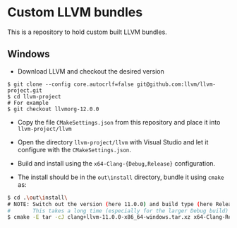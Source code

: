# Custom LLVM bundles #

This is a repository to hold custom built LLVM bundles.

## Windows ##

* Download LLVM and checkout the desired version

```
$ git clone --config core.autocrlf=false git@github.com:llvm/llvm-project.git
$ cd llvm-project
# For example
$ git checkout llvmorg-12.0.0
```

* Copy the file `CMakeSettings.json` from this repository and place it into `llvm-project/llvm`

* Open the directory `llvm-project/llvm` with Visual Studio and let it configure with the `CMakeSettings.json`.

* Build and install using the `x64-Clang-{Debug,Release}` configuration.

* The install should be in the `out\install` directory, bundle it using `cmake` as:

```sh
$ cd .\out\install\
# NOTE: Switch out the version (here 11.0.0) and build type (here Release)
#       This takes a long time (especially for the larger Debug build)
$ cmake -E tar -cJ clang+llvm-11.0.0-x86_64-windows.tar.xz x64-Clang-Release
```
